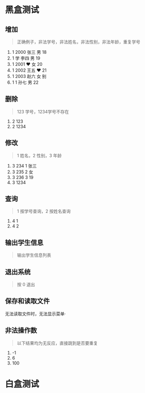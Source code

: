 
# 黑盒测试

## 增加
> 正确例子，非法学号，非法姓名，非法性别，非法年龄，重复学号
1. 1 2000 张三 男 18
2. 1 学 李四 男 19 
3. 1 2001 ❤️ 女 20
4. 1 2002 王五 ♥ 21
5. 1 2003 赵六 女 别
6. 1 1 孙七 男 22

## 删除
> 123 学号，1234学号不存在
1. 2 123
2. 2 1234

## 修改
> 1 姓名，2 性别，3 年龄
1. 3 234 1  张三 
2. 3 235 2 女
3. 3 236 3 19
4. 3 1234

## 查询
> 1 按学号查询，2 按姓名查询
1. 4 1
2. 4 2

## 输出学生信息
> 输出学生信息列表

## 退出系统
>按 0 退出

## 保存和读取文件
无法读取文件时，无法显示菜单·

## 非法操作数
> 以下结果均为无反应，直接跳到是否要重复
1. -1
2.  6
3.  100

# 白盒测试